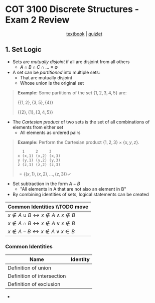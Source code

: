 # COT 3100 Discrete Structures - Exam 2 Review

<p style="text-align:center">
    <a href="../textbooks/COT3100_textbook.pdf">textbook</a> |
    <a href="https://quizlet.com/957758773/cot-3100-set-laws-identities-flash-cards">quizlet</a>
</p>

## 1. Set Logic

- Sets are *mutually disjoint* if all are disjoint from all others
    - $A \cap B \cap C \cap ... \equiv \emptyset$
- A set can be *partitioned* into multiple sets:
    - That are mutually disjoint
    - Whose union is the original set

>**Example:** Some partitions of the set $\{1,2,3,4,5\}$ are:
>
>$\{\{1,2\},\{3,5\},\{4\}\}$
>
>$\{\{2\},\{1\},\{3,4,5\}\}$

- The *Cartesian product* of two sets is the set of all combinations of elements from either set
    - All elements as ordered pairs

>**Example:** Perform the Cartesian product $\{1,2,3\} \times \{x,y,z\}$.
>
>```
>   1     2     3
> x (x,1) (x,2) (x,3)
> y (y,1) (y,2) (y,3)
> z (z,1) (z,2) (z,3)
>```
>
> $= \{(x,1), (x,2), \dots, (z,3)\} \checkmark$

- Set subtraction in the form $A - B$
    - "All elements in A that are not also an element in B"
- By combining identities of sets, logical statements can be created

| Common Identities     \\\\TODO move                                            |
|-------------------------------------------------------------------|
| $x \notin A \cup B \leftrightarrow x \notin A \land x \notin B$   |
| $x \notin A \cap B \leftrightarrow x \notin A \lor x \notin B$    |
| $x \notin A - B \leftrightarrow x \notin A \lor x \in B$          |



### Common Identities
| Name                          | Identity  |
|-------------------------------|-----------|
| Definition of union           |           |
| Definition of intersection    |           |
| Definition of exclusion       |           |

- 